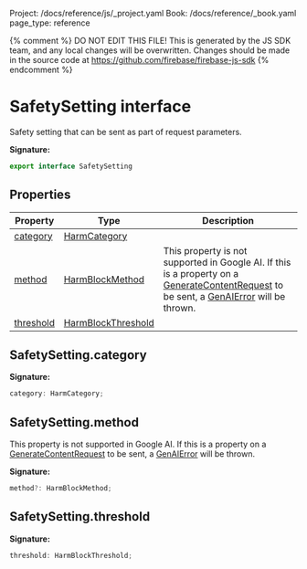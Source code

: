 Project: /docs/reference/js/_project.yaml
Book: /docs/reference/_book.yaml
page_type: reference

{% comment %}
DO NOT EDIT THIS FILE!
This is generated by the JS SDK team, and any local changes will be
overwritten. Changes should be made in the source code at
https://github.com/firebase/firebase-js-sdk
{% endcomment %}

# SafetySetting interface
Safety setting that can be sent as part of request parameters.

<b>Signature:</b>

```typescript
export interface SafetySetting 
```

## Properties

|  Property | Type | Description |
|  --- | --- | --- |
|  [category](./vertexai.safetysetting.md#safetysettingcategory) | [HarmCategory](./vertexai.md#harmcategory) |  |
|  [method](./vertexai.safetysetting.md#safetysettingmethod) | [HarmBlockMethod](./vertexai.md#harmblockmethod) | This property is not supported in Google AI. If this is a property on a [GenerateContentRequest](./vertexai.generatecontentrequest.md#generatecontentrequest_interface) to be sent, a [GenAIError](./vertexai.genaierror.md#genaierror_class) will be thrown. |
|  [threshold](./vertexai.safetysetting.md#safetysettingthreshold) | [HarmBlockThreshold](./vertexai.md#harmblockthreshold) |  |

## SafetySetting.category

<b>Signature:</b>

```typescript
category: HarmCategory;
```

## SafetySetting.method

This property is not supported in Google AI. If this is a property on a [GenerateContentRequest](./vertexai.generatecontentrequest.md#generatecontentrequest_interface) to be sent, a [GenAIError](./vertexai.genaierror.md#genaierror_class) will be thrown.

<b>Signature:</b>

```typescript
method?: HarmBlockMethod;
```

## SafetySetting.threshold

<b>Signature:</b>

```typescript
threshold: HarmBlockThreshold;
```
